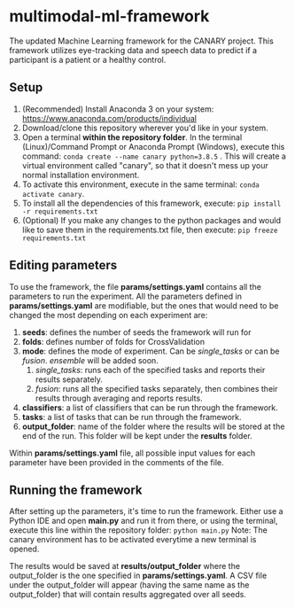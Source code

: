 # multimodal-ml-framework
 
The updated Machine Learning framework for the CANARY project. This framework utilizes eye-tracking data and speech data to predict if a participant is a patient or a healthy control. 

## Setup
1. (Recommended) Install Anaconda 3 on your system: https://www.anaconda.com/products/individual
2. Download/clone this repository wherever you'd like in your system.
3. Open a terminal **within the repository folder**. In the terminal (Linux)/Command Prompt or Anaconda Prompt (Windows), execute this command: 
   `conda create --name canary python=3.8.5` .
   This will create a virtual environment called "canary", so that it doesn't mess up your normal installation environment.
4. To activate this environment, execute in the same terminal:
   `conda activate canary`. 
5. To install all the dependencies of this framework, execute:
   `pip install -r requirements.txt`
6. (Optional) If you make any changes to the python packages and would like to save them in the requirements.txt file, then execute:
   `pip freeze requirements.txt`
   
## Editing parameters
To use the framework, the file **params/settings.yaml** contains all the parameters to run the experiment. All the parameters defined in **params/settings.yaml** are modifiable, but the ones that would need to be changed the most depending on each experiment are:
1. **seeds**: defines the number of seeds the framework will run for
2. **folds**: defines number of folds for CrossValidation
3. **mode**: defines the mode of experiment. Can be _single_tasks_ or can be _fusion_. _ensemble_ will be added soon.
    1. _single_tasks_: runs each of the specified tasks and reports their results separately. 
    2. _fusion_: runs all the specified tasks separately, then combines their results through averaging and reports results.
4. **classifiers**: a list of classifiers that can be run through the framework. 
5. **tasks**: a list of tasks that can be run through the framework. 
6. **output_folder**: name of the folder where the results will be stored at the end of the run. This folder will be kept under the **results** folder.

Within **params/settings.yaml** file, all possible input values for each parameter have been provided in the comments of the file.

## Running the framework
After setting up the parameters, it's time to run the framework. Either use a Python IDE and open **main.py** and run it from there, or using the terminal, execute this line within the repository folder:
`python main.py`
Note: The canary environment has to be activated everytime a new terminal is opened.

The results would be saved at **results/output_folder** where the output_folder is the one specified in **params/settings.yaml**.
A CSV file under the output_folder will appear (having the same name as the output_folder) that will contain results aggregated over all seeds.

